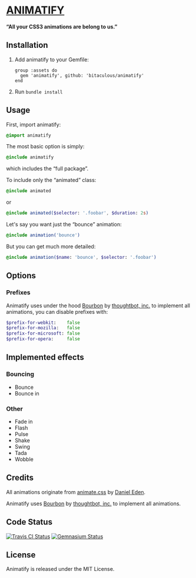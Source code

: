 [ANIMATIFY](http://bitaculous.github.io/animatify "Animatify")
==============================================================

**“All your CSS3 animations are belong to us.”**

Installation
------------

1. Add animatify to your Gemfile:

    ```
    group :assets do
      gem 'animatify', github: 'bitaculous/animatify'
    end
    ```

2. Run `bundle install`

Usage
-----

First, import animatify:

```sass
@import animatify
```

The most basic option is simply:

```sass
@include animatify
```

which includes the “full package”.

To include only the “animated” class:

```sass
@include animated
```

or

```sass
@include animated($selector: '.foobar', $duration: 2s)
```

Let's say you want just the “bounce” animation:

```sass
@include animation('bounce')
```

But you can get much more detailed:

```sass
@include animation($name: 'bounce', $selector: '.foobar')
```

Options
-------

### Prefixes

Animatify uses under the hood [Bourbon](https://github.com/thoughtbot/bourbon "Bourbon") by [thoughtbot, inc.](http://robots.thoughtbot.com "thoughtbot, inc.") to implement
all animations, you can disable prefixes with:

```sass
$prefix-for-webkit:    false
$prefix-for-mozilla:   false
$prefix-for-microsoft: false
$prefix-for-opera:     false
```

Implemented effects
-------------------

### Bouncing

* Bounce
* Bounce in

### Other

* Fade in
* Flash
* Pulse
* Shake
* Swing
* Tada
* Wobble

Credits
-------

All animations originate from [animate.css](https://github.com/daneden/animate.css "animate.css") by [Daniel Eden](https://github.com/daneden "Daniel Eden").

Animatify uses [Bourbon](https://github.com/thoughtbot/bourbon "Bourbon") by [thoughtbot, inc.](http://robots.thoughtbot.com "thoughtbot, inc.") to implement
all animations.

Code Status
-----------

[<img src="https://travis-ci.org/bitaculous/animatify.svg" title="Travis CI Status" alt="Travis CI Status" />](http://travis-ci.org/bitaculous/animatify)
[<img src="https://gemnasium.com/bitaculous/animatify.svg" title="Gemnasium Status" alt="Gemnasium Status" />](https://gemnasium.com/bitaculous/animatify)

License
-------

Animatify is released under the MIT License.